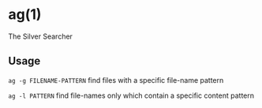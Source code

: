 
# ag(1)

The Silver Searcher

## Usage

`ag -g FILENAME-PATTERN` find files with a specific file-name pattern

`ag -l PATTERN` find file-names only which contain a specific content pattern


